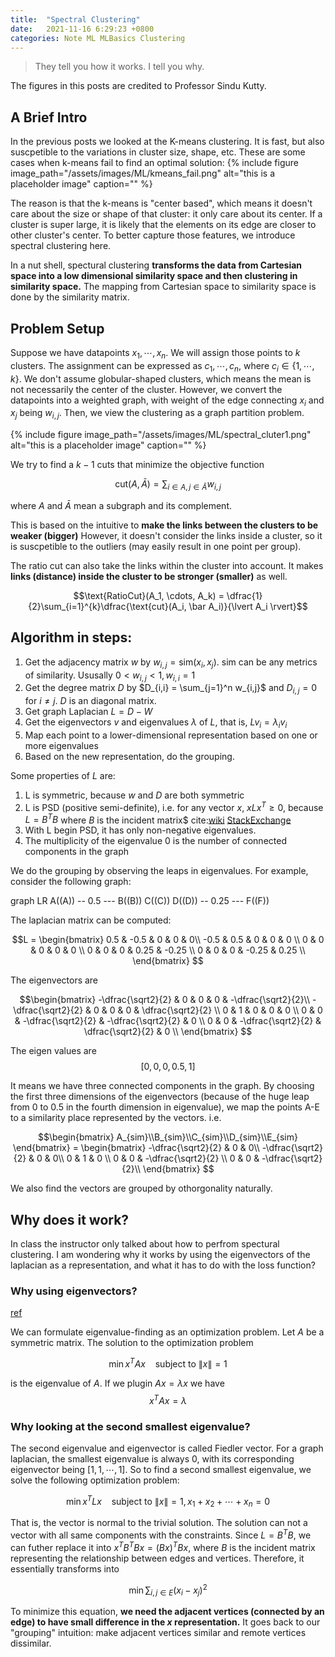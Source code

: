 ```yaml
---
title:  "Spectral Clustering"
date:   2021-11-16 6:29:23 +0800
categories: Note ML MLBasics Clustering
---
```


> They tell you how it works. I tell you why.


The figures in this posts are credited to Professor Sindu Kutty.


## A Brief Intro
In the previous posts we looked at the K-means clustering. It is fast, but also suscpetible to the variations in cluster size, shape, etc. These are some cases when k-means fail to find an optimal solution:
{% include figure image_path="/assets/images/ML/kmeans_fail.png" alt="this is a placeholder image" caption="" %}

The reason is that the k-means is "center based", which means it doesn't care about the size or shape of that cluster: it only care about its center. If a cluster is super large, it is likely that the elements on its edge are closer to other cluster's center. To better capture those features, we introduce spectral clustering here.

In a nut shell, spectural clustering **transforms the data from Cartesian space into a low dimensional similarity space and then clustering in similarity space.** The mapping from Cartesian space to similarity space is done by the similarity matrix.

## Problem Setup
Suppose we have datapoints $x_1, \cdots, x_n$. We will assign those points to $k$ clusters. The assignment can be expressed as $c_1, \cdots, c_n$, where $c_i \in \{1,\cdots,k\}$. We don't assume globular-shaped clusters, which means the mean is not necessarily the center of the cluster. However, we convert the datapoints into a weighted graph, with weight of the edge connecting $x_i$ and $x_j$ being $w_{i,j}$. Then, we view the clustering as a graph partition problem.

{% include figure image_path="/assets/images/ML/spectral_cluter1.png" alt="this is a placeholder image" caption="" %}

We try to find a $k-1$ cuts that minimize the objective function
   
$$\text{cut}(A, \bar A) = \sum_{i\in A, j\in \bar A} w_{i,j}$$

where $A$ and $\bar A$ mean a subgraph and its complement.

This is based on the intuitive to **make the links between the clusters to be weaker (bigger)** However, it doesn't consider the links inside a cluster, so it is suscpetible to the outliers (may easily result in one point per group). 

The ratio cut can also take the links within the cluster into account. It makes **links (distance) inside the cluster to be stronger (smaller)** as well.

$$\text{RatioCut}(A_1, \cdots, A_k) = \dfrac{1}{2}\sum_{i=1}^{k}\dfrac{\text{cut}(A_i, \bar A_i)}{\lvert A_i \rvert}$$


## Algorithm in steps:
1. Get the adjacency matrix $w$ by $w_{i,j} = \text{sim}(x_i, x_j)$. $\text{sim}$ can be any metrics of similarity. Ususally $0 < w_{i,j} < 1, w_{i,i} = 1$
2. Get the degree matrix $D$ by $D_{i,i} = \sum_{j=1}^n w_{i,j}$ and $D_{i,j}= 0$ for $i \neq j$. $D$ is an diagonal matrix.
3. Get graph Laplacian $L = D - W$ 
4. Get the eigenvectors $v$ and eigenvalues $\lambda$ of $L$, that is, $Lv_i = \lambda_i v_i$
5. Map each point to a lower-dimensional representation based on one or more eigenvalues
6. Based on the new representation, do the grouping. 

Some properties of $L$ are:
1. L is symmetric, because $w$ and $D$ are both symmetric
2. L is PSD (positive semi-definite), i.e. for any vector $x$, $xLx^{T} \geq 0$, because $L = B^{T}B$ where $B$ is the incident matrix$ cite:[wiki](https://en.wikipedia.org/wiki/Laplacian_matrix#Incidence_matrix) [StackExchange](https://math.stackexchange.com/questions/997631/why-is-a-graph-laplacian-matrix-positive-semidefinite)
3. With L begin PSD, it has only non-negative eigenvalues.
4. The multiplicity of the eigenvalue 0 is the number of connected components in the graph

We do the grouping by observing the leaps in eigenvalues. For example,  consider the following graph:
<div class="mermaid">
graph LR
    A((A)) -- 0.5 --- B((B))
          C((C))
    D((D)) -- 0.25 --- F((F))

</div>

The laplacian matrix can be computed:

$$L = \begin{bmatrix}
0.5 & -0.5 & 0 & 0 & 0\\
-0.5 & 0.5 & 0 & 0 & 0 \\
0 & 0 & 0 & 0 & 0 \\
0 & 0 & 0 & 0.25 & -0.25 \\
0 & 0 & 0 & -0.25 & 0.25 \\
\end{bmatrix}
$$

The eigenvectors are

$$\begin{bmatrix}
-\dfrac{\sqrt2}{2} & 0 & 0 & 0 & -\dfrac{\sqrt2}{2}\\
-\dfrac{\sqrt2}{2} & 0 & 0 & 0 & \dfrac{\sqrt2}{2} \\
0 & 1 & 0 & 0 & 0 \\
0 & 0 & -\dfrac{\sqrt2}{2} & -\dfrac{\sqrt2}{2} & 0 \\
0 & 0 & -\dfrac{\sqrt2}{2} & \dfrac{\sqrt2}{2} & 0 \\
\end{bmatrix}
$$

The eigen values are 
$$ [0,0,0,0.5,1]$$


It means we have three connected components in the graph. By choosing the first three dimensions of the eigenvectors (because of the huge leap from 0 to 0.5 in the fourth dimension in eigenvalue), we map the points A-E to a similarity place represented by the vectors. i.e.

$$\begin{bmatrix}
A_{sim}\\B_{sim}\\C_{sim}\\D_{sim}\\E_{sim}
\end{bmatrix}
= \begin{bmatrix}
-\dfrac{\sqrt2}{2} & 0 & 0\\
-\dfrac{\sqrt2}{2} & 0 & 0\\
0 & 1 & 0 \\
0 & 0 & -\dfrac{\sqrt2}{2} \\
0 & 0 & -\dfrac{\sqrt2}{2}\\
\end{bmatrix}
$$



We also find the vectors are grouped by othorgonality naturally.



## Why does it work?
In class the instructor only talked about how to perfrom spectural clustering. I am wondering why it works by using the eigenvectors of the laplacian as a representation, and what it has to do with the loss function?

### Why using eigenvectors?
[ref](https://math.stackexchange.com/questions/3853424/what-does-the-value-of-eigenvectors-of-a-graph-laplacian-matrix-mean)

We can formulate eigenvalue-finding as an optimization problem. Let $A$ be a symmetric matrix. The solution to the optimization problem

$$\min x^TAx \ \ \ \text{  subject to }\lVert x \rVert = 1$$

is the eigenvalue of $A$. If we plugin $Ax = \lambda x$ we have $$x^TAx = \lambda$$


### Why looking at the second smallest eigenvalue?
The second eigenvalue and eigenvector is called Fiedler vector. For a graph laplacian, the smallest eigenvalue is always $0$, with its corresponding eigenvector being $[1,1,\cdots,1]$. So to find a second smallest eigenvalue, we solve the following optimization problem:

$$\min x^TLx\ \ \ \text{  subject to }\lVert x \rVert = 1 ,x_1 + x_2 +\cdots + x_n = 0$$

That is, the vector is normal to the trivial solution. The solution can not a vector with all same components with the constraints. Since $L = B^TB$, we can futher replace it into $x^TB^TBx = (Bx)^TBx$, where $B$ is the incident matrix representing the relationship between edges and vertices. Therefore, it essentially transforms into 

$$\min \sum_{i,j\in E}(x_i - x_j)^2 $$

To minimize this equation, **we need the adjacent vertices (connected by an edge) to have small difference in the $x$ representation.** It goes back to our "grouping" intuition: make adjacent vertices similar and remote vertices dissimilar.

